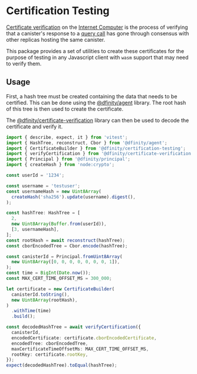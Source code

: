 # Certification Testing

[Certificate verification](https://internetcomputer.org/docs/references/ic-interface-spec#canister-signatures) on the [Internet Computer](https://dfinity.org) is the process of verifying that a canister's response to a [query call](https://internetcomputer.org/docs/references/ic-interface-spec#http-query) has gone through consensus with other replicas hosting the same canister.

This package provides a set of utilities to create these certificates for the purpose of testing in any Javascript client with `wasm` support that may need to verify them.

## Usage

First, a hash tree must be created containing the data that needs to be certified. This can be done using the [@dfinity/agent](https://www.npmjs.com/package/@dfinity/agent) library. The root hash of this tree is then used to create the certificate.

The [@dfinity/certificate-verification](https://www.npmjs.com/package/@dfinity/certificate-verification) library can then be used to decode the certificate and verify it.

```typescript
import { describe, expect, it } from 'vitest';
import { HashTree, reconstruct, Cbor } from '@dfinity/agent';
import { CertificateBuilder } from '@dfinity/certification-testing';
import { verifyCertification } from '@dfinity/certificate-verification';
import { Principal } from '@dfinity/principal';
import { createHash } from 'node:crypto';

const userId = '1234';

const username = 'testuser';
const usernameHash = new Uint8Array(
  createHash('sha256').update(username).digest(),
);

const hashTree: HashTree = [
  2,
  new Uint8Array(Buffer.from(userId)),
  [3, usernameHash],
];
const rootHash = await reconstruct(hashTree);
const cborEncodedTree = Cbor.encode(hashTree);

const canisterId = Principal.fromUint8Array(
  new Uint8Array([0, 0, 0, 0, 0, 0, 0, 1]),
);
const time = BigInt(Date.now());
const MAX_CERT_TIME_OFFSET_MS = 300_000;

let certificate = new CertificateBuilder(
  canisterId.toString(),
  new Uint8Array(rootHash),
)
  .withTime(time)
  .build();

const decodedHashTree = await verifyCertification({
  canisterId,
  encodedCertificate: certificate.cborEncodedCertificate,
  encodedTree: cborEncodedTree,
  maxCertificateTimeOffsetMs: MAX_CERT_TIME_OFFSET_MS,
  rootKey: certificate.rootKey,
});
expect(decodedHashTree).toEqual(hashTree);
```
